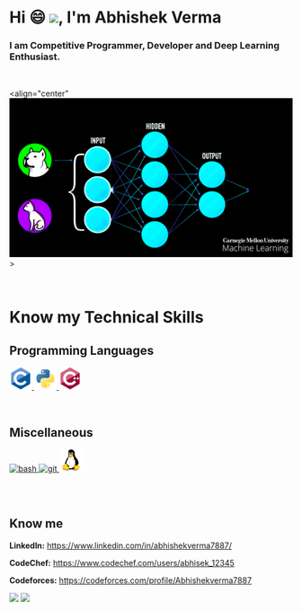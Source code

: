 # Hi  :smile: <img src="https://media.giphy.com/media/hvRJCLFzcasrR4ia7z/giphy.gif" width="25px">, I'm Abhishek Verma</h1>
### I am Competitive Programmer, Developer and Deep Learning Enthusiast.</h2>

 <br>

 <align="center"  ![](SecretGrimIriomotecat.gif) >

<br>

<h1> Know my Technical Skills

<h2 align="left">Programming Languages</h2>

<a href="https://www.cprogramming.com/" target="_blank"> <img src="https://raw.githubusercontent.com/devicons/devicon/master/icons/c/c-original.svg" alt="c" width="40" height="40"/> </a>    <a href="https://www.python.org" target="_blank"> <img src="https://raw.githubusercontent.com/devicons/devicon/master/icons/python/python-original.svg" alt="python" width="40" height="40"/> </a> <a href="https://www.w3schools.com/cpp/" target="_blank"> <img src="https://raw.githubusercontent.com/devicons/devicon/master/icons/cplusplus/cplusplus-original.svg" alt="cplusplus" width="40" height="40"/> </a>

<br>
 
<h2 align="left">Miscellaneous</h2>
<p align="left"> <a href="https://www.gnu.org/software/bash/" target="_blank"> <img src="https://www.vectorlogo.zone/logos/gnu_bash/gnu_bash-icon.svg" alt="bash" width="40" height="40"/> </a>     <a href="https://git-scm.com/" target="_blank"> <img src="https://www.vectorlogo.zone/logos/git-scm/git-scm-icon.svg" alt="git" width="40" height="40"/> </a> <a href="https://www.linux.org/" target="_blank"> <img src="https://raw.githubusercontent.com/devicons/devicon/master/icons/linux/linux-original.svg" alt="linux" width="40" height="40"/> </a></p>


<br><br>

 
<h2 align="left">Know me</h2>

<strong>LinkedIn:</strong> https://www.linkedin.com/in/abhishekverma7887/



<strong>CodeChef:</strong> https://www.codechef.com/users/abhisek_12345

<strong>Codeforces:</strong> https://codeforces.com/profile/Abhishekverma7887


![](http://ForTheBadge.com/images/badges/built-by-developers.svg)    ![](http://ForTheBadge.com/images/badges/built-with-love.svg)
